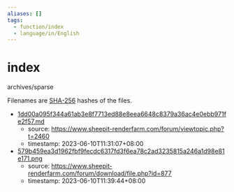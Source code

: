 ```yaml
---
aliases: []
tags:
  - function/index
  - language/in/English
---
```


# index

archives/sparse

Filenames are [SHA-256](SHA-2.md) hashes of the files.

- [1dd00a095f344a61ab3e8f7713ed88e8eea6648c8379a36ac4e0ebb971fe2f57.md](1dd00a095f344a61ab3e8f7713ed88e8eea6648c8379a36ac4e0ebb971fe2f57.md)
  - source: <https://www.sheepit-renderfarm.com/forum/viewtopic.php?t=2460>
  - timestamp: 2023-06-10T11:31:07+08:00
- [579b459ea3d1962fbf9fecdc6317fd3f6ea78c2ad3235815a246a1d98e81e171.png](579b459ea3d1962fbf9fecdc6317fd3f6ea78c2ad3235815a246a1d98e81e171.png)
  - source: <https://www.sheepit-renderfarm.com/forum/download/file.php?id=877>
  - timestamp: 2023-06-10T11:39:44+08:00
